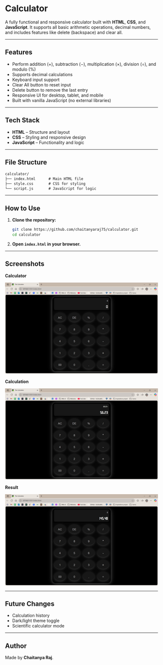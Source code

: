 # Calculator

A fully functional and responsive calculator built with **HTML**, **CSS**, and **JavaScript**. It supports all basic arithmetic operations, decimal numbers, and includes features like delete (backspace) and clear all.

---

## Features

- Perform addition (+), subtraction (−), multiplication (×), division (÷), and modulo (%)
- Supports decimal calculations
- Keyboard input support
- Clear All button to reset input
- Delete button to remove the last entry
- Responsive UI for desktop, tablet, and mobile
- Built with vanilla JavaScript (no external libraries)

---

## Tech Stack

- **HTML** – Structure and layout
- **CSS** – Styling and responsive design
- **JavaScript** – Functionality and logic

---

## File Structure

```
calculator/
├── index.html      # Main HTML file
├── style.css       # CSS for styling
└── script.js       # JavaScript for logic
```

---

## How to Use

1. **Clone the repository:**
    ```bash
    git clone https://github.com/chaitanyaraj75/calculator.git
    cd calculator
    ```
2. **Open `index.html` in your browser.**

---

## Screenshots

**Calculator**

![Calculator Screenshot](./Screenshots/calculator.jpg)

**Calculation**

![Calculator Screenshot](./Screenshots/calculation.jpg)

**Result**

![Calculator Screenshot](./Screenshots/result.jpg)

---

## Future Changes

- Calculation history
- Dark/light theme toggle
- Scientific calculator mode

---

## Author

Made by **Chaitanya Raj**.
